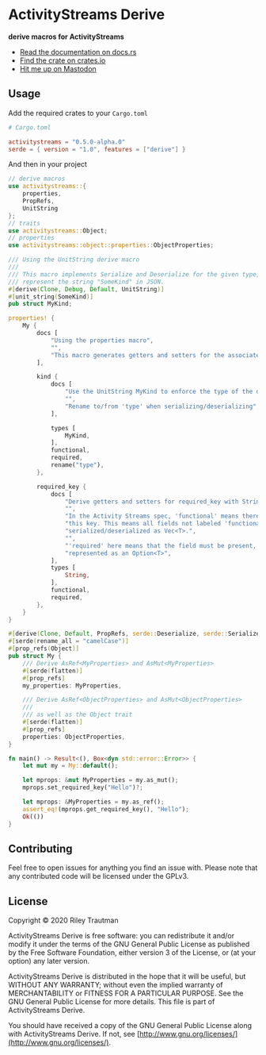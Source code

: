 # ActivityStreams Derive
__derive macros for ActivityStreams__

- [Read the documentation on docs.rs](https://docs.rs/activitystreams-derive)
- [Find the crate on crates.io](https://crates.io/crates/activitystreams-derive)
- [Hit me up on Mastodon](https://asonix.dog/@asonix)

## Usage
Add the required crates to your `Cargo.toml`
```toml
# Cargo.toml

activitystreams = "0.5.0-alpha.0"
serde = { version = "1.0", features = ["derive"] }
```

And then in your project
```rust
// derive macros
use activitystreams::{
    properties,
    PropRefs,
    UnitString
};
// traits
use activitystreams::Object;
// properties
use activitystreams::object::properties::ObjectProperties;

/// Using the UnitString derive macro
///
/// This macro implements Serialize and Deserialize for the given type, making this type
/// represent the string "SomeKind" in JSON.
#[derive(Clone, Debug, Default, UnitString)]
#[unit_string(SomeKind)]
pub struct MyKind;

properties! {
    My {
        docs [
            "Using the properties macro",
            "",
            "This macro generates getters and setters for the associated fields.",
        ],

        kind {
            docs [
                "Use the UnitString MyKind to enforce the type of the object by \"SomeKind\"",
                "",
                "Rename to/from 'type' when serializing/deserializing",
            ],

            types [
                MyKind,
            ],
            functional,
            required,
            rename("type"),
        },

        required_key {
            docs [
                "Derive getters and setters for required_key with String type.",
                "",
                "In the Activity Streams spec, 'functional' means there can only be one item for",
                "this key. This means all fields not labeled 'functional' can also be",
                "serialized/deserialized as Vec<T>.",
                "",
                "'required' here means that the field must be present, otherwise, it's"
                "represented as an Option<T>",
            ],
            types [
                String,
            ],
            functional,
            required,
        },
    }
}

#[derive(Clone, Default, PropRefs, serde::Deserialize, serde::Serialize)]
#[serde(rename_all = "camelCase")]
#[prop_refs(Object)]
pub struct My {
    /// Derive AsRef<MyProperties> and AsMut<MyProperties>
    #[serde(flatten)]
    #[prop_refs]
    my_properties: MyProperties,

    /// Derive AsRef<ObjectProperties> and AsMut<ObjectProperties>
    ///
    /// as well as the Object trait
    #[serde(flatten)]
    #[prop_refs]
    properties: ObjectProperties,
}

fn main() -> Result<(), Box<dyn std::error::Error>> {
    let mut my = My::default();

    let mprops: &mut MyProperties = my.as_mut();
    mprops.set_required_key("Hello")?;

    let mprops: &MyProperties = my.as_ref();
    assert_eq!(mprops.get_required_key(), "Hello");
    Ok(())
}
```

## Contributing
Feel free to open issues for anything you find an issue with. Please note that any contributed code will be licensed under the GPLv3.

## License

Copyright © 2020 Riley Trautman

ActivityStreams Derive is free software: you can redistribute it and/or modify it under the terms of the GNU General Public License as published by the Free Software Foundation, either version 3 of the License, or (at your option) any later version.

ActivityStreams Derive is distributed in the hope that it will be useful, but WITHOUT ANY WARRANTY; without even the implied warranty of MERCHANTABILITY or FITNESS FOR A PARTICULAR PURPOSE. See the GNU General Public License for more details. This file is part of ActivityStreams Derive.

You should have received a copy of the GNU General Public License along with ActivityStreams Derive. If not, see [http://www.gnu.org/licenses/](http://www.gnu.org/licenses/).
